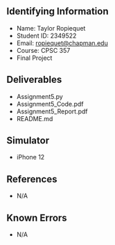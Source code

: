 ## Identifying Information

* Name: Taylor Ropiequet
* Student ID: 2349522
* Email: ropiequet@chapman.edu
* Course: CPSC 357
* Final Project

## Deliverables

* Assignment5.py
* Assignment5_Code.pdf
* Assignment5_Report.pdf
* README.md

## Simulator

* iPhone 12

## References

* N/A

## Known Errors

* N/A
